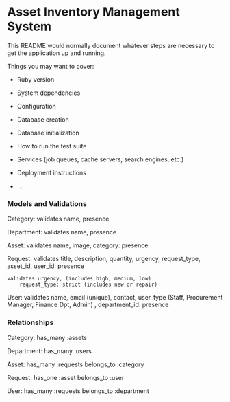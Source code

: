 #   Asset Inventory Management System

This README would normally document whatever steps are necessary to get the
application up and running.

Things you may want to cover:

* Ruby version

* System dependencies

* Configuration

* Database creation

* Database initialization

* How to run the test suite

* Services (job queues, cache servers, search engines, etc.)

* Deployment instructions

* ...

### Models and Validations
Category:
    validates name, presence

Department:
    validates name, presence

Asset:
    validates name, image, category: presence

Request:
    validates title, description, quantity, urgency, request_type, asset_id, user_id: presence

    validates urgency, (includes high, medium, low)
        request_type: strict (includes new or repair)

User:
    validates name, email (unique), contact, user_type (Staff, Procurement Manager, Finance Dpt, Admin)
    , department_id: presence

### Relationships
Category: 
    has_many :assets

Department:
    has_many :users

Asset:
    has_many :requests
    belongs_to :category

Request: 
    has_one :asset
    belongs_to :user

User:
    has_many :requests
    belongs_to :department

